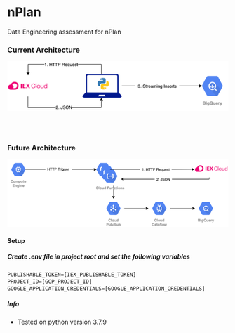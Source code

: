 # nPlan
Data Engineering assessment for nPlan


### Current Architecture
![Current Architecture](./docs/current_architecture.png)

<br>
<br>

### Future Architecture
![Future Architecture](./docs/future_architecture.png)


#### Setup

##### Create .env file in project root and set the following variables
```
PUBLISHABLE_TOKEN=[IEX_PUBLISHABLE_TOKEN]
PROJECT_ID=[GCP_PROJECT_ID]
GOOGLE_APPLICATION_CREDENTIALS=[GOOGLE_APPLICATION_CREDENTIALS]
```


##### Info
- Tested on python version 3.7.9